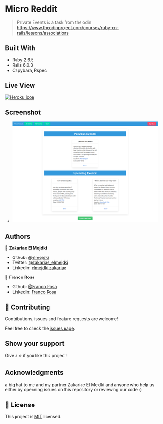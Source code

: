 # Micro Reddit

>  Private Events is a task from the odin https://www.theodinproject.com/courses/ruby-on-rails/lessons/associations

## Built With

- Ruby 2.6.5
- Rails 6.0.3
- Capybara, Rspec 

## Live View
<a href="https://morning-inlet-11353.herokuapp.com/">

<img src="https://atomrace.com/blog/wp-content/uploads/2016/02/heroku-logo-trans.png"     alt="Heroku icon" style="width: 200px;" />

</a>

## Screenshot
-  ![Screenshot - Private events](./app/assets/images/screenshot.png)


## Authors

👤 **Zakariae El Mejdki**

- Github: [@elmejdki](https://github.com/elmejdki)
- Twitter: [@zakariae_elmejdki](https://www.linkedin.com/in/zakariaeelmejdki)
- Linkedin: [elmejdki zakariae](https://twitter.com/zakariaemejdki)

👤 **Franco Rosa**

- Github: [@Franco Rosa](https://github.com/FrancoRosa)
- Linkedin: [Franco Rosa](https://www.linkedin.com/in/franco-rosa-79972119b/)

## 🤝 Contributing

Contributions, issues and feature requests are welcome!

Feel free to check the [issues page](https://github.com/elmejdki/TubeClone/issues).

## Show your support

Give a ⭐️ if you like this project!

## Acknowledgments

a big hat to me and my partner Zakariae El Mejdki and anyone who help us either by openning issues on this repository or reviewing our code :)

## 📝 License

This project is [MIT](lic.url) licensed.

